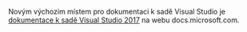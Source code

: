 Novým výchozím místem pro dokumentaci k sadě Visual Studio je [dokumentace k sadě Visual Studio 2017](http://docs.microsoft.com/visualstudio) na webu docs.microsoft.com.